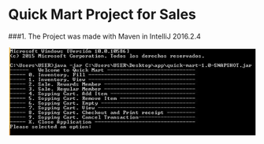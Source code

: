 # Quick Mart Project for Sales

###1. The Project was made with Maven in IntelliJ 2016.2.4

<p align="center">
  <img src="doc/menu.JPG" width="500"/>  
</p>
